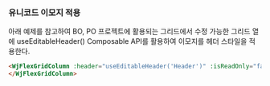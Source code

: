 ### 유니코드 이모지 적용

아래 예제를 참고하여 BO, PO 프로젝트에 활용되는 그리드에서 수정 가능한 그리드 열에 useEditableHeader() Composable API를 활용하여 이모지를 헤더 스타일을 적용한다.

```html
<WjFlexGridColumn :header="useEditableHeader('Header')" :isReadOnly="false">
</WjFlexGridColumn>
```
